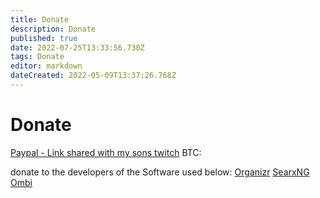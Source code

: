 ```yaml
---
title: Donate
description: Donate
published: true
date: 2022-07-25T13:33:56.730Z
tags: Donate
editor: markdown
dateCreated: 2022-05-09T13:37:26.768Z
---
```

# Donate

[Paypal - Link shared with my sons twitch](https://www.paypal.com/paypalme/KoopaTroopa12?country.x=US&locale.x=en_US)
BTC: 


donate to the developers of the Software used below: 
[Organizr](https://github.com/sponsors/causefx)
[SearxNG](https://docs.searxng.org/donate.html)
[Ombi](https://www.paypal.com/paypalme/PlexRequestsNet)